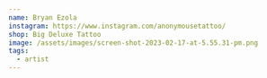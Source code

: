 ```yaml
---
name: Bryan Ezola
instagram: https://www.instagram.com/anonymousetattoo/
shop: Big Deluxe Tattoo
image: /assets/images/screen-shot-2023-02-17-at-5.55.31-pm.png
tags:
  - artist
---
```

